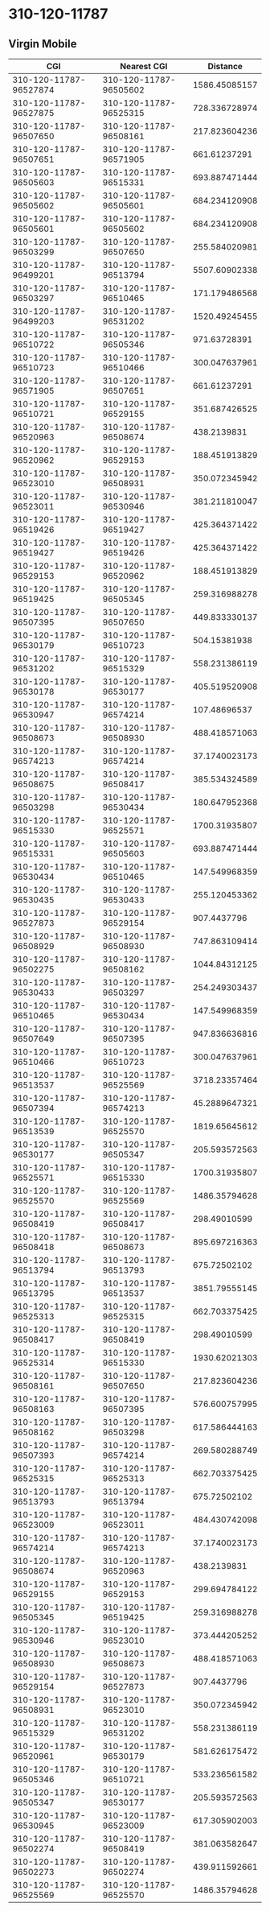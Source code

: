 # 310-120-11787
## Virgin Mobile


| CGI | Nearest CGI | Distance |
|-----|-------------|----------|
| 310-120-11787-96527874 | 310-120-11787-96505602 | 1586.45085157 |
| 310-120-11787-96527875 | 310-120-11787-96525315 | 728.336728974 |
| 310-120-11787-96507650 | 310-120-11787-96508161 | 217.823604236 |
| 310-120-11787-96507651 | 310-120-11787-96571905 | 661.61237291 |
| 310-120-11787-96505603 | 310-120-11787-96515331 | 693.887471444 |
| 310-120-11787-96505602 | 310-120-11787-96505601 | 684.234120908 |
| 310-120-11787-96505601 | 310-120-11787-96505602 | 684.234120908 |
| 310-120-11787-96503299 | 310-120-11787-96507650 | 255.584020981 |
| 310-120-11787-96499201 | 310-120-11787-96513794 | 5507.60902338 |
| 310-120-11787-96503297 | 310-120-11787-96510465 | 171.179486568 |
| 310-120-11787-96499203 | 310-120-11787-96531202 | 1520.49245455 |
| 310-120-11787-96510722 | 310-120-11787-96505346 | 971.63728391 |
| 310-120-11787-96510723 | 310-120-11787-96510466 | 300.047637961 |
| 310-120-11787-96571905 | 310-120-11787-96507651 | 661.61237291 |
| 310-120-11787-96510721 | 310-120-11787-96529155 | 351.687426525 |
| 310-120-11787-96520963 | 310-120-11787-96508674 | 438.2139831 |
| 310-120-11787-96520962 | 310-120-11787-96529153 | 188.451913829 |
| 310-120-11787-96523010 | 310-120-11787-96508931 | 350.072345942 |
| 310-120-11787-96523011 | 310-120-11787-96530946 | 381.211810047 |
| 310-120-11787-96519426 | 310-120-11787-96519427 | 425.364371422 |
| 310-120-11787-96519427 | 310-120-11787-96519426 | 425.364371422 |
| 310-120-11787-96529153 | 310-120-11787-96520962 | 188.451913829 |
| 310-120-11787-96519425 | 310-120-11787-96505345 | 259.316988278 |
| 310-120-11787-96507395 | 310-120-11787-96507650 | 449.833330137 |
| 310-120-11787-96530179 | 310-120-11787-96510723 | 504.15381938 |
| 310-120-11787-96531202 | 310-120-11787-96515329 | 558.231386119 |
| 310-120-11787-96530178 | 310-120-11787-96530177 | 405.519520908 |
| 310-120-11787-96530947 | 310-120-11787-96574214 | 107.48696537 |
| 310-120-11787-96508673 | 310-120-11787-96508930 | 488.418571063 |
| 310-120-11787-96574213 | 310-120-11787-96574214 | 37.1740023173 |
| 310-120-11787-96508675 | 310-120-11787-96508417 | 385.534324589 |
| 310-120-11787-96503298 | 310-120-11787-96530434 | 180.647952368 |
| 310-120-11787-96515330 | 310-120-11787-96525571 | 1700.31935807 |
| 310-120-11787-96515331 | 310-120-11787-96505603 | 693.887471444 |
| 310-120-11787-96530434 | 310-120-11787-96510465 | 147.549968359 |
| 310-120-11787-96530435 | 310-120-11787-96530433 | 255.120453362 |
| 310-120-11787-96527873 | 310-120-11787-96529154 | 907.4437796 |
| 310-120-11787-96508929 | 310-120-11787-96508930 | 747.863109414 |
| 310-120-11787-96502275 | 310-120-11787-96508162 | 1044.84312125 |
| 310-120-11787-96530433 | 310-120-11787-96503297 | 254.249303437 |
| 310-120-11787-96510465 | 310-120-11787-96530434 | 147.549968359 |
| 310-120-11787-96507649 | 310-120-11787-96507395 | 947.836636816 |
| 310-120-11787-96510466 | 310-120-11787-96510723 | 300.047637961 |
| 310-120-11787-96513537 | 310-120-11787-96525569 | 3718.23357464 |
| 310-120-11787-96507394 | 310-120-11787-96574213 | 45.2889647321 |
| 310-120-11787-96513539 | 310-120-11787-96525570 | 1819.65645612 |
| 310-120-11787-96530177 | 310-120-11787-96505347 | 205.593572563 |
| 310-120-11787-96525571 | 310-120-11787-96515330 | 1700.31935807 |
| 310-120-11787-96525570 | 310-120-11787-96525569 | 1486.35794628 |
| 310-120-11787-96508419 | 310-120-11787-96508417 | 298.49010599 |
| 310-120-11787-96508418 | 310-120-11787-96508673 | 895.697216363 |
| 310-120-11787-96513794 | 310-120-11787-96513793 | 675.72502102 |
| 310-120-11787-96513795 | 310-120-11787-96513537 | 3851.79555145 |
| 310-120-11787-96525313 | 310-120-11787-96525315 | 662.703375425 |
| 310-120-11787-96508417 | 310-120-11787-96508419 | 298.49010599 |
| 310-120-11787-96525314 | 310-120-11787-96515330 | 1930.62021303 |
| 310-120-11787-96508161 | 310-120-11787-96507650 | 217.823604236 |
| 310-120-11787-96508163 | 310-120-11787-96507395 | 576.600757995 |
| 310-120-11787-96508162 | 310-120-11787-96503298 | 617.586444163 |
| 310-120-11787-96507393 | 310-120-11787-96574214 | 269.580288749 |
| 310-120-11787-96525315 | 310-120-11787-96525313 | 662.703375425 |
| 310-120-11787-96513793 | 310-120-11787-96513794 | 675.72502102 |
| 310-120-11787-96523009 | 310-120-11787-96523011 | 484.430742098 |
| 310-120-11787-96574214 | 310-120-11787-96574213 | 37.1740023173 |
| 310-120-11787-96508674 | 310-120-11787-96520963 | 438.2139831 |
| 310-120-11787-96529155 | 310-120-11787-96529153 | 299.694784122 |
| 310-120-11787-96505345 | 310-120-11787-96519425 | 259.316988278 |
| 310-120-11787-96530946 | 310-120-11787-96523010 | 373.444205252 |
| 310-120-11787-96508930 | 310-120-11787-96508673 | 488.418571063 |
| 310-120-11787-96529154 | 310-120-11787-96527873 | 907.4437796 |
| 310-120-11787-96508931 | 310-120-11787-96523010 | 350.072345942 |
| 310-120-11787-96515329 | 310-120-11787-96531202 | 558.231386119 |
| 310-120-11787-96520961 | 310-120-11787-96530179 | 581.626175472 |
| 310-120-11787-96505346 | 310-120-11787-96510721 | 533.236561582 |
| 310-120-11787-96505347 | 310-120-11787-96530177 | 205.593572563 |
| 310-120-11787-96530945 | 310-120-11787-96523009 | 617.305902003 |
| 310-120-11787-96502274 | 310-120-11787-96508419 | 381.063582647 |
| 310-120-11787-96502273 | 310-120-11787-96502274 | 439.911592661 |
| 310-120-11787-96525569 | 310-120-11787-96525570 | 1486.35794628 |
